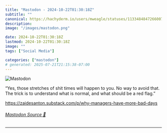 ```yaml
---
title: "Mastodon - 2024-10-22T01:30:18Z"
subtitle: ""
canonical: https://hachyderm.io/users/mweagle/statuses/113348484726600781
description:
image: "/images/mastodon.png"

date: 2024-10-22T01:30:18Z
lastmod: 2024-10-22T01:30:18Z
image: ""
tags: ["Social Media"]

categories: ["mastodon"]
# generated: 2025-07-21T21:15:38-07:00
---
```

![Mastodon](/images/mastodon.png)

<p>“Yes, those stretches of shit times will happen to you. No way to avoid that. The trick is to understand what is normal, and what should be a red flag.”</p><p><a href="https://zaidesanton.substack.com/p/why-managers-have-more-bad-days" target="_blank" rel="nofollow noopener noreferrer" translate="no"><span class="invisible">https://</span><span class="ellipsis">zaidesanton.substack.com/p/why</span><span class="invisible">-managers-have-more-bad-days</span></a></p>


###### [Mastodon Source 🐘](https://hachyderm.io/@mweagle/113348484726600781)

___
